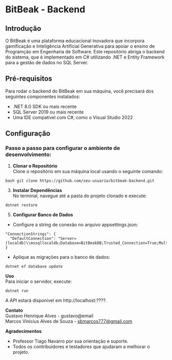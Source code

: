 # BitBeak - Backend

## Introdução
O BitBeak é uma plataforma educacional inovadora que incorpora gamificação e Inteligência Artificial Generativa para apoiar o ensino de Programção em Engenharia de Software. Este repositório abriga o backend do sistema, que é implementado em C# utilizando .NET e Entity Framework para a gestão de dados no SQL Server.

## Pré-requisitos
Para rodar o backend do BitBeak em sua máquina, você precisará dos seguintes componentes instalados:
- .NET 8.0 SDK ou mais recente
- SQL Server 2019 ou mais recente
- Uma IDE compatível com C#, como o Visual Studio 2022

## Configuração  

### Passo a passo para configurar o ambiente de desenvolvimento:  

1. **Clonar o Repositório**  
  Clone o repositório em sua máquina local usando o seguinte comando:  
  ```
  bash git clone https://github.com/seu-usuario/bitbeak-backend.git
  ```

3. **Instalar Dependências**  
  No terminal, navegue até a pasta do projeto clonado e execute:
  ```
  dotnet restore
  ```  
 
5. **Configurar Banco de Dados**  
  - Configure a string de conexão no arquivo appsettings.json:  
  ```
  "ConnectionStrings": {
    "DefaultConnection": "Server=(localdb)\\mssqllocaldb;Database=BitBeakDB;Trusted_Connection=True;MultipleActiveResultSets=true"
  }
  ```  
  - Aplique as migrações para o banco de dados:
  ```
  dotnet ef database update
  ```  

**Uso**  
  Para iniciar o servidor, execute:
  ```
  dotnet run
  ```  
  A API estará disponível em http://localhost:????.  

**Contato**  
  Gustavo Henrique Alves - gustavo@email  
  Marcos Vinicius Alves de Souza - sbmarcos777@gmail.com  

**Agradecimentos**  
  - Professor Tiago Navarro por sua orientação e suporte.  
  - Todos os contribuidores e testadores que ajudaram a melhorar o projeto.  
